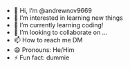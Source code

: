 - 👋 Hi, I’m @andrewnov9669
- 👀 I’m interested in learning new things
- 🌱 I’m currently learning coding!
- 💞️ I’m looking to collaborate on ...
- 📫 How to reach me DM
- 😄 Pronouns: He/Him
- ⚡ Fun fact: dummie

<!---
andrewnov9669/andrewnov9669 is a ✨ special ✨ repository because its `README.md` (this file) appears on your GitHub profile.
You can click the Preview link to take a look at your changes.
--->
